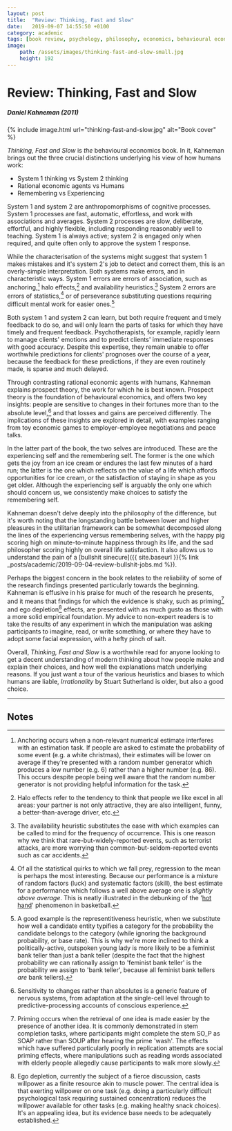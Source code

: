 ```yaml
---
layout: post
title:  "Review: Thinking, Fast and Slow"
date:   2019-09-07 14:55:50 +0100
category: academic
tags: [book review, psychology, philosophy, economics, behavioural economics, Daniel Kahneman]
image: 
    path: /assets/images/thinking-fast-and-slow-small.jpg
    height: 192
---
```


# Review: Thinking, Fast and Slow
##### Daniel Kahneman (2011)

{% include image.html url="thinking-fast-and-slow.jpg" alt="Book cover" %}

_Thinking, Fast and Slow_ is _the_ behavioural economics book. In it, Kahneman brings out the three crucial distinctions underlying his view of how humans work: 
* System 1 thinking vs System 2 thinking
* Rational economic agents vs Humans
* Remembering vs Experiencing

System 1 and system 2 are anthropomorphisms of cognitive processes. System 1 processes are fast, automatic, effortless, and work with associations and averages. System 2 processes are slow, deliberate, effortful, and highly flexible, including responding reasonably well to teaching. System 1 is always active; system 2 is engaged only when required, and quite often only to approve the system 1 response. 

While the characterisation of the systems might suggest that system 1 makes mistakes and it's system 2's job to detect and correct them, this is an overly-simple interpretation. Both systems make errors, and in characteristic ways. System 1 errors are errors of association, such as anchoring,[^1] halo effects,[^2] and availability heuristics.[^3] System 2 errors are errors of statistics,[^4] or of perseverance substituting questions requiring difficult mental work for easier ones.[^5]

Both system 1 and system 2 can learn, but both require frequent and timely feedback to do so, and will only learn the parts of tasks for which they have timely and frequent feedback. Psychotherapists, for example, rapidly learn to manage clients' emotions and to predict clients' immediate responses with good accuracy. Despite this expertise, they remain unable to offer worthwhile predictions for clients' prognoses over the course of a year, because the feedback for these predictions, if they are even routinely made, is sparse and much delayed. 

Through contrasting rational economic agents with humans, Kahneman explains prospect theory, the work for which he is best known. Prospect theory is the foundation of behavioural economics, and offers two key insights: people are sensitive to changes in their fortunes more than to the absolute level,[^6] and that losses and gains are perceived differently. The implications of these insights are explored in detail, with examples ranging from toy economic games to employer-employee negotiations and peace talks.

In the latter part of the book, the two selves are introduced. These are the experiencing self and the remembering self. The former is the one which gets the joy from an ice cream or endures the last few minutes of a hard run; the latter is the one which reflects on the value of a life which affords opportunities for ice cream, or the satisfaction of staying in shape as you get older. Although the experiencing self is arguably the only one which should concern us, we consistently make choices to satisfy the remembering self.

Kahneman doesn't delve deeply into the philosophy of the difference, but it's worth noting that the longstanding battle between lower and higher pleasures in the utilitarian framework can be somewhat decomposed along the lines of the experiencing versus remembering selves, with the happy pig scoring high on minute-to-minute happiness through its life, and the sad philosopher scoring highly on overall life satisfaction. It also allows us to understand the pain of a [bullshit sinecure]({{ site.baseurl }}{% link _posts/academic/2019-09-04-review-bullshit-jobs.md %}). 

Perhaps the biggest concern in the book relates to the reliability of some of the research findings presented particularly towards the beginning. Kahneman is effusive in his praise for much of the research he presents, and it means that findings for which the evidence is shaky, such as priming[^7] and ego depletion[^8] effects, are presented with as much gusto as those with a more solid empirical foundation. My advice to non-expert readers is to take the results of any experiment in which the manipulation was asking participants to imagine, read, or write something, or where they have to adopt some facial expression, with a hefty pinch of salt. 

Overall, _Thinking, Fast and Slow_ is a worthwhile read for anyone looking to get a decent understanding of modern thinking about how people make and explain their choices, and how well the explanations match underlying reasons. If you just want a tour of the various heuristics and biases to which humans are liable, _Irrationality_ by Stuart Sutherland is older, but also a good choice.

---
## Notes

[^1]: Anchoring occurs when a non-relevant numerical estimate interferes with an estimation task. If people are asked to estimate the probability of some event (e.g. a white christmas), their estimates will be lower on average if they're presented with a random number generator which produces a low number (e.g. 6) rather than a higher number (e.g. 86). This occurs despite people being well aware that the random number generator is not providing helpful information for the task.

[^2]: Halo effects refer to the tendency to think that people we like excel in all areas: your partner is not only attractive, they are also intelligent, funny, a better-than-average driver, etc. 

[^3]: The availability heuristic substitutes the ease with which examples can be called to mind for the frequency of occurrence. This is one reason why we think that rare-but-widely-reported events, such as terrorist attacks, are more worrying than common-but-seldom-reported events such as car accidents. 

[^4]: Of all the statistical quirks to which we fall prey, regression to the mean is perhaps the most interesting. Because our performance is a mixture of random factors (luck) and systematic factors (skill), the best estimate for a performance which follows a well above average one is _slightly above average_. This is neatly illustrated in the debunking of the '[hot hand](https://en.wikipedia.org/wiki/Hot_hand)' phenomenon in basketball.  

[^5]: A good example is the representitiveness heuristic, when we substitute how well a candidate entity typifies a category for the probability the candidate belongs to the category (while ignoring the background probability, or base rate). This is why we're more inclined to think a politically-active, outspoken young lady is more likely to be a feminist bank teller than just a bank teller (despite the fact that the highest probability we can rationally assign to 'feminist bank teller' is the probability we assign to 'bank teller', because all feminist bank tellers _are_ bank tellers).

[^6]: Sensitivity to changes rather than absolutes is a generic feature of nervous systems, from adaptation at the single-cell level through to predictive-processing accounts of conscious experience.

[^7]: Priming occurs when the retrieval of one idea is made easier by the presence of another idea. It is commonly demonstrated in stem completion tasks, where participants might complete the stem SO_P as SOAP rather than SOUP after hearing the prime 'wash'. The effects which have suffered particularly poorly in replication attempts are social priming effects, where manipulations such as reading words associated with elderly people allegedly cause participants to walk more slowly.

[^8]: Ego depletion, currently the subject of a fierce discussion, casts willpower as a finite resource akin to muscle power. The central idea is that exerting willpower on one task (e.g. doing a particularly difficult psychological task requiring sustained concentration) reduces the willpower available for other tasks (e.g. making healthy snack choices). It's an appealing idea, but its evidence base needs to be adequately established. 